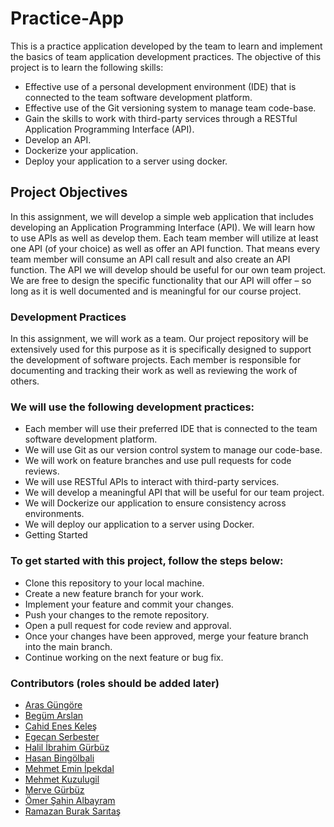 # Practice-App

This is a practice application developed by the team to learn and implement the basics of team application development practices. The objective of this project is to learn the following skills:

* Effective use of a personal development environment (IDE) that is connected to the team software development platform.
* Effective use of the Git versioning system to manage team code-base.
* Gain the skills to work with third-party services through a RESTful Application Programming Interface (API).
* Develop an API.
* Dockerize your application.
* Deploy your application to a server using docker.
## Project Objectives

In this assignment, we will develop a simple web application that includes developing an Application Programming Interface (API). We will learn how to use APIs as well as develop them. Each team member will utilize at least one API (of your choice) as well as offer an API function. That means every team member will consume an API call result and also create an API function. The API we will develop should be useful for our own team project. We are free to design the specific functionality that our API will offer – so long as it is well documented and is meaningful for our course project.

### Development Practices

In this assignment, we will work as a team. Our project repository will be extensively used for this purpose as it is specifically designed to support the development of software projects. Each member is responsible for documenting and tracking their work as well as reviewing the work of others.

### We will use the following development practices:

* Each member will use their preferred IDE that is connected to the team software development platform.
* We will use Git as our version control system to manage our code-base.
* We will work on feature branches and use pull requests for code reviews.
* We will use RESTful APIs to interact with third-party services.
* We will develop a meaningful API that will be useful for our team project.
* We will Dockerize our application to ensure consistency across environments.
* We will deploy our application to a server using Docker.
* Getting Started

### To get started with this project, follow the steps below:

* Clone this repository to your local machine.
* Create a new feature branch for your work.
* Implement your feature and commit your changes.
* Push your changes to the remote repository.
* Open a pull request for code review and approval.
* Once your changes have been approved, merge your feature branch into the main branch.
* Continue working on the next feature or bug fix.
### Contributors (roles should be added later)
* [Aras Güngöre](https://github.com/bounswe/bounswe2023group2/wiki/Aras-G%C3%BCng%C3%B6re)
* [Begüm Arslan](https://github.com/bounswe/bounswe2023group2/wiki/Beg%C3%BCm-Arslan)
* [Cahid Enes Keleş](https://github.com/bounswe/bounswe2023group2/wiki/Cahid-Enes-Keleş)
* [Egecan Serbester](https://github.com/bounswe/bounswe2023group2/wiki/Egecan-Serbester)
* [Halil İbrahim Gürbüz](https://github.com/bounswe/bounswe2023group2/wiki/Halil-İbrahim-Gürbüz)
* [Hasan Bingölbali](https://github.com/bounswe/bounswe2023group2/wiki/Hasan-Bingölbali)
* [Mehmet Emin İpekdal](https://github.com/bounswe/bounswe2023group2/wiki/Mehmet-Emin-İpekdal)
* [Mehmet Kuzulugil](https://github.com/bounswe/bounswe2023group2/wiki/Mehmet-Kuzulugil)
* [Merve Gürbüz](https://github.com/bounswe/bounswe2023group2/wiki/Merve-G%C3%BCrb%C3%BCz) 
* [Ömer Şahin Albayram](https://github.com/bounswe/bounswe2023group2/wiki/%C3%96mer-%C5%9Eahin-Albayram)
* [Ramazan Burak Sarıtaş](https://github.com/bounswe/bounswe2023group2/wiki/Ramazan-Burak-Sar%C4%B1ta%C5%9F)

